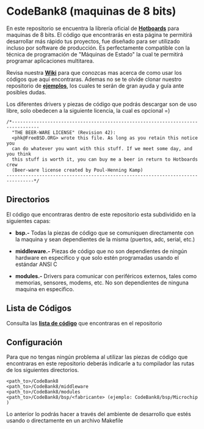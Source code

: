 CodeBank8 (maquinas de 8 bits)
==============================


En este repositorio se encuentra la librería oficial de **[Hotboards](http://hotboards.org/)** para maquinas de 8 bits. El código que encontrarás en esta página te permitirá desarrollar más rápido tus proyectos, fue diseñado para ser utilizado incluso por software de producción. Es perfectamente compatible con la técnica de programación de "Máquinas de Estado" la cual te permitirá programar aplicaciones multitarea. 

Revisa nuestra **[Wiki](https://github.com/Hotboards/CodeBank8/wiki)** para que conozcas mas acerca de como usar los códigos que aquí encontraras. Ademas no se te olvide clonar nuestro repositorio de **[ejemplos](https://github.com/Hotboards/Examples)**, los cuales te serán de gran ayuda y guía ante posibles dudas.

Los diferentes drivers y piezas de código que podrás descargar son de uso libre, solo obedecen a la siguiente licencia, la cual es opcional =)

```
/*--------------------------------------------------------------------------------
  "THE BEER-WARE LICENSE" (Revision 42):
  <phk@FreeBSD.ORG> wrote this file. As long as you retain this notice you
  can do whatever you want with this stuff. If we meet some day, and you think
  this stuff is worth it, you can buy me a beer in return to Hotboards crew 
  (Beer-ware license created by Poul-Henning Kamp)
--------------------------------------------------------------------------------*/
```

Directorios
-----------

El código que encontraras dentro de este repositorio esta subdividido en la siguientes capas:

- **bsp.-** Todas la piezas de código que se comuniquen directamente con la maquina y sean dependientes de la misma (puertos, adc, serial, etc.)  

- **middleware.-** Piezas de código que no son dependientes de ningún hardware en especifico y que solo estén programadas usando el estándar ANSI C

- **modules.-** Drivers para comunicar con periféricos externos, tales como memorias, sensores, modems, etc. No son dependientes de ninguna maquina en especifico.


Lista de Códigos
----------------

Consulta las **[lista de código](https://github.com/Hotboards/CodeBank8/blob/master/codigos.md)** que encontraras en el repositorio



Configuración
-------------

Para que no tengas ningún problema al utilizar las piezas de código que encontraras en este repositorio deberás indicarle a tu compilador las rutas de los siguientes directorios.

```
<path_to>/CodeBank8
<path_to>/CodeBank8/middleware
<path_to>/CodeBank8/modules
<path_to>/CodeBank8/bsp/<fabricante> (ejemplo: CodeBank8/bsp/Microchip )
```
Lo anterior lo podrás hacer a través del ambiente de desarrollo que estés usando o directamente en un archivo Makefile

